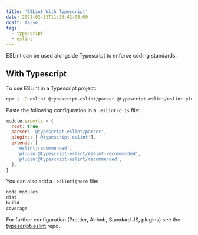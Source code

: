 ```yaml
---
title: 'ESLint With Typescript'
date: 2021-02-13T11:25:42-08:00
draft: false
tags:
  - typescript
  - eslint
---
```


ESLint can be used alongside Typescript to enforce coding standards.

<!--more-->

## With Typescript

To use ESLint in a Typescript project:

```bash
npm i -D eslint @typescript-eslint/parser @typescript-eslint/eslint-plugin
```

Paste the following configuration in a `.eslintrc.js` file:

```javascript
module.exports = {
  root: true,
  parser: '@typescript-eslint/parser',
  plugins: ['@typescript-eslint'],
  extends: [
    'eslint:recommended',
    'plugin:@typescript-eslint/eslint-recommended',
    'plugin:@typescript-eslint/recommended',
  ],
}
```

You can also add a `.eslintignore` file:

```bash
node_modules
dist
build
coverage
```

For further configuration (Prettier, Airbnb, Standard JS, plugins) see the [typescript-eslint](https://github.com/typescript-eslint/typescript-eslint/blob/master/docs/getting-started/linting/README.md#next-steps) repo.
